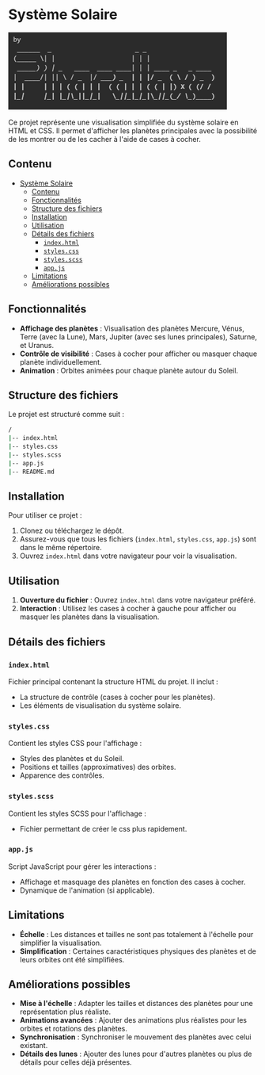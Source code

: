 # Système Solaire

![Illustration de l'auteur](./img/pharallaxe.png)


Ce projet représente une visualisation simplifiée du système solaire en HTML et CSS. Il permet d'afficher les planètes principales avec la possibilité de les montrer ou de les cacher à l'aide de cases à cocher.

## Contenu

- [Système Solaire](#système-solaire)
  - [Contenu](#contenu)
  - [Fonctionnalités](#fonctionnalités)
  - [Structure des fichiers](#structure-des-fichiers)
  - [Installation](#installation)
  - [Utilisation](#utilisation)
  - [Détails des fichiers](#détails-des-fichiers)
    - [`index.html`](#indexhtml)
    - [`styles.css`](#stylescss)
    - [`styles.scss`](#stylesscss)
    - [`app.js`](#appjs)
  - [Limitations](#limitations)
  - [Améliorations possibles](#améliorations-possibles)

## Fonctionnalités

- **Affichage des planètes** : Visualisation des planètes Mercure, Vénus, Terre (avec la Lune), Mars, Jupiter (avec ses lunes principales), Saturne, et Uranus.
- **Contrôle de visibilité** : Cases à cocher pour afficher ou masquer chaque planète individuellement.
- **Animation** : Orbites animées pour chaque planète autour du Soleil.

## Structure des fichiers

Le projet est structuré comme suit :
```bash
/
|-- index.html
|-- styles.css
|-- styles.scss
|-- app.js
|-- README.md
```

## Installation

Pour utiliser ce projet :

1. Clonez ou téléchargez le dépôt.
2. Assurez-vous que tous les fichiers (`index.html`, `styles.css`, `app.js`) sont dans le même répertoire.
3. Ouvrez `index.html` dans votre navigateur pour voir la visualisation.

## Utilisation

1. **Ouverture du fichier** : Ouvrez `index.html` dans votre navigateur préféré.
2. **Interaction** : Utilisez les cases à cocher à gauche pour afficher ou masquer les planètes dans la visualisation.

## Détails des fichiers

### `index.html`

Fichier principal contenant la structure HTML du projet. Il inclut :

- La structure de contrôle (cases à cocher pour les planètes).
- Les éléments de visualisation du système solaire.

### `styles.css`

Contient les styles CSS pour l'affichage :

- Styles des planètes et du Soleil.
- Positions et tailles (approximatives) des orbites.
- Apparence des contrôles.

### `styles.scss`

Contient les styles SCSS pour l'affichage :

- Fichier permettant de créer le css plus rapidement.

### `app.js`

Script JavaScript pour gérer les interactions :

- Affichage et masquage des planètes en fonction des cases à cocher.
- Dynamique de l'animation (si applicable).

## Limitations

- **Échelle** : Les distances et tailles ne sont pas totalement à l'échelle pour simplifier la visualisation.
- **Simplification** : Certaines caractéristiques physiques des planètes et de leurs orbites ont été simplifiées.

## Améliorations possibles

- **Mise à l'échelle** : Adapter les tailles et distances des planètes pour une représentation plus réaliste.
- **Animations avancées** : Ajouter des animations plus réalistes pour les orbites et rotations des planètes.
- **Synchronisation** : Synchroniser le mouvement des planètes avec celui existant.
- **Détails des lunes** : Ajouter des lunes pour d'autres planètes ou plus de détails pour celles déjà présentes.



